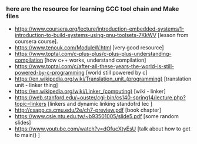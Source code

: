 ### here are the resource for learning GCC tool chain and Make files
* https://www.coursera.org/lecture/introduction-embedded-systems/1-introduction-to-build-systems-using-gnu-toolsets-7KkWV [lesson from coursera course].
* https://www.tenouk.com/ModuleW.html [very good resource]
* https://www.toptal.com/c-plus-plus/c-plus-plus-understanding-compilation [how c++ works, understand compilation]
* https://www.toptal.com/c/after-all-these-years-the-world-is-still-powered-by-c-programming [world still powered by c]
* https://en.wikipedia.org/wiki/Translation_unit_(programming) [translation unit - linker thing]
* https://en.wikipedia.org/wiki/Linker_(computing) [wiki - linker]
* https://web.stanford.edu/~ouster/cgi-bin/cs140-spring14/lecture.php?topic=linkers [linkers and dynamic linking standofrd lec ]
* http://csapp.cs.cmu.edu/2e/ch7-preview.pdf [book chapter]
* https://www.csie.ntu.edu.tw/~b93501005/slide5.pdf [some random slides]
* https://www.youtube.com/watch?v=dOfucXtyEsU [talk about how to get to main() ]
